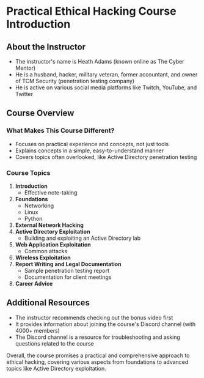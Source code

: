 # Practical Ethical Hacking Course Introduction

## About the Instructor

- The instructor's name is Heath Adams (known online as The Cyber Mentor)
- He is a husband, hacker, military veteran, former accountant, and owner of TCM Security (penetration testing company)
- He is active on various social media platforms like Twitch, YouTube, and Twitter

## Course Overview

### What Makes This Course Different?

- Focuses on practical experience and concepts, not just tools
- Explains concepts in a simple, easy-to-understand manner
- Covers topics often overlooked, like Active Directory penetration testing

### Course Topics

1. **Introduction**
   - Effective note-taking
2. **Foundations**
   - Networking
   - Linux
   - Python
3. **External Network Hacking**
4. **Active Directory Exploitation**
   - Building and exploiting an Active Directory lab
5. **Web Application Exploitation**
   - Common attacks
6. **Wireless Exploitation**
7. **Report Writing and Legal Documentation**
   - Sample penetration testing report
   - Documentation for client meetings
8. **Career Advice**

## Additional Resources

- The instructor recommends checking out the bonus video first
- It provides information about joining the course's Discord channel (with 4000+ members)
- The Discord channel is a resource for troubleshooting and asking questions related to the course

Overall, the course promises a practical and comprehensive approach to ethical hacking, covering various aspects from foundations to advanced topics like Active Directory exploitation.
